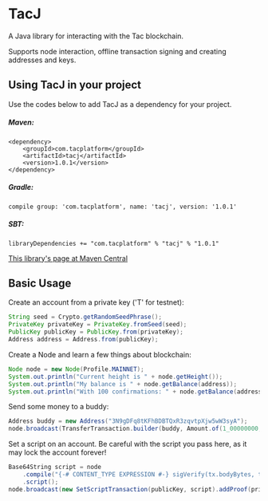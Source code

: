 # TacJ
A Java library for interacting with the Tac blockchain.

Supports node interaction, offline transaction signing and creating addresses and keys.

## Using TacJ in your project
Use the codes below to add TacJ as a dependency for your project.

##### Maven:
```
<dependency>
    <groupId>com.tacplatform</groupId>
    <artifactId>tacj</artifactId>
    <version>1.0.1</version>
</dependency>
```

##### Gradle:
```
compile group: 'com.tacplatform', name: 'tacj', version: '1.0.1'
```

##### SBT:
```
libraryDependencies += "com.tacplatform" % "tacj" % "1.0.1"
```

[This library's page at Maven Central](https://mvnrepository.com/artifact/com.tacplatform/tacj)

## Basic Usage
Create an account from a private key ('T' for testnet):
```java
String seed = Crypto.getRandomSeedPhrase();
PrivateKey privateKey = PrivateKey.fromSeed(seed);
PublicKey publicKey = PublicKey.from(privateKey);
Address address = Address.from(publicKey);
```

Create a Node and learn a few things about blockchain:
```java
Node node = new Node(Profile.MAINNET);
System.out.println("Current height is " + node.getHeight());
System.out.println("My balance is " + node.getBalance(address));
System.out.println("With 100 confirmations: " + node.getBalance(address, 100));
```

Send some money to a buddy:
```java
Address buddy = new Address("3N9gDFq8tKFhBDBTQxR3zqvtpXjw5wW3syA");
node.broadcast(TransferTransaction.builder(buddy, Amount.of(1_00000000, Asset.TAC)).getSignedWith(privateKey));
```

Set a script on an account. Be careful with the script you pass here, as it may lock the account forever!
```java
Base64String script = node
    .compile("{-# CONTENT_TYPE EXPRESSION #-} sigVerify(tx.bodyBytes, tx.proofs[0], tx.senderPublicKey)")
    .script();
node.broadcast(new SetScriptTransaction(publicKey, script).addProof(privateKey));
```
